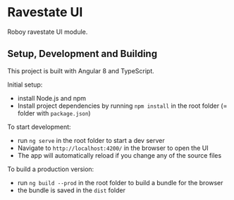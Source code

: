 # Ravestate UI

Roboy ravestate UI module. 

## Setup, Development and Building

This project is built with Angular 8 and TypeScript. 

Initial setup:
- install Node.js and npm
- Install project dependencies by running `npm install` in the root folder (= folder with `package.json`) 
 
To start development: 
- run `ng serve` in the root folder to start a dev server
- Navigate to `http://localhost:4200/` in the browser to open the UI
- The app will automatically reload if you change any of the source files

To build a production version:
- run `ng build --prod` in the root folder to build a bundle for the browser
- the bundle is saved in the `dist` folder 

